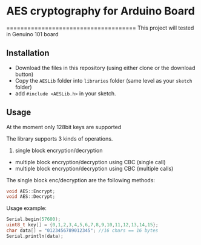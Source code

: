 # AES cryptography for Arduino Board
=====================================
This project will tested in Genuino 101 board

Installation
------------

- Download the files in this repository (using either clone or the download button)
- Copy the `AESLib` folder into `libraries` folder (same level as your `sketch` folder)
- add `#include <AESLib.h>` in your sketch.


Usage
-----

At the moment only 128bit keys are supported

The library supports 3 kinds of operations.

1. single block encryption/decryption
-  multiple block encryption/decryption using CBC (single call)
-  multiple block encryption/decryption using CBC (multiple calls)

The single block enc/decryption are the following methods:

```c
void AES::Encrypt;
void AES::Decrypt;
```

Usage example:
	
```c
Serial.begin(57600);
uint8_t key[] = {0,1,2,3,4,5,6,7,8,9,10,11,12,13,14,15};
char data[] = "0123456789012345"; //16 chars == 16 bytes
Serial.println(data);
```
